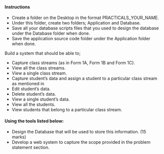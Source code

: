 #### Instructions
- Create a folder on the Desktop in the format PRACTICALS_YOUR_NAME.
- Under this folder, create two folders; Application and Database.
- Save all your database scripts files that you used to design the database under the Database folder when done.
- Save the application source code folder under the Application folder when done.



Build a system that should be able to;
- Capture class streams (as in Form 1A, Form 1B and Form 1C).
- View all the class streams.
- View a single class stream.
- Capture student’s data and assign a student to a particular class stream as mentioned in
- Edit student’s data.
- Delete student’s data.
- View a single student’s data.
- View all the students.
- View students that belong to a particular class stream.

#### Using the tools listed below:
- Design the Database that will be used to store this information. (15 marks)
- Develop a web system to capture the scope provided in the problem statement section.


